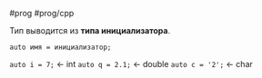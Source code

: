 #prog #prog/cpp 

Тип выводится из **типа инициализатора**.

`auto имя = инициализатор;`

`auto i = 7;`        <- int
`auto q = 2.1;`    <- double
`auto c = '2';`    <- char